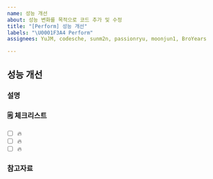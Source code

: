 ```yaml
---
name: 성능 개선
about: 성능 변화를 목적으로 코드 추가 및 수정
title: "[Perform] 성능 개선"
labels: "\U0001F3A4 Perform"
assignees: YuJM, codesche, sunm2n, passionryu, moonjun1, BroYears

---
```


## 성능 개선

### 설명

<!-- 간단한 설명을 작성합니다. -->

### 🗒 체크리스트

- [ ] 🔥
- [ ] 🔥
- [ ] 🔥

### 참고자료

<!-- 참고할 정보나 링크를 작성합니다. -->
